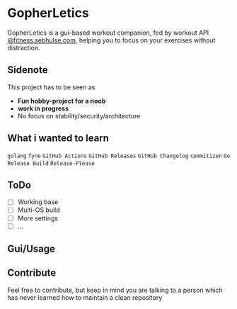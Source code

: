 # GopherLetics
GopherLetics is a gui-based workout companion, fed by workout API [@fitness.sebhulse.com](https://fitness.sebhulse.com/index.html), helping you to focus on your exercises without distraction.

## Sidenote
This project has to be seen as
- **Fun hobby-project for a noob**
- **work in progress**
- No focus on stability/security/architecture

## What i wanted to learn
`golang` `fyne` `GitHub Actions` `GitHub Releases` `GitHub Changelog` `commitizen` `Go Release Build` `Release-Please`

## ToDo
- [ ] Working base
- [ ] Multi-OS build
- [ ] More settings
- [ ] ...

## Gui/Usage

## Contribute
Feel free to contribute, but keep in mind you are talking to a person which has never learned how to maintain a clean repository